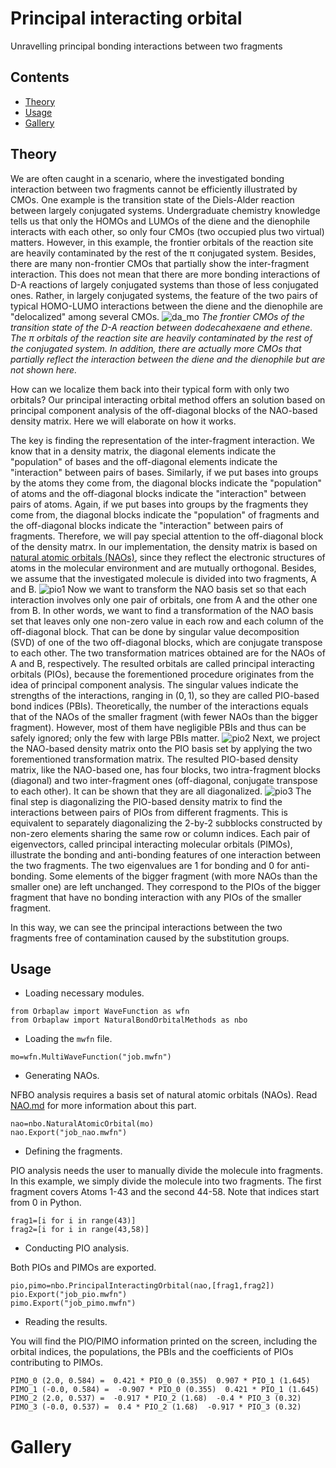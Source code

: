 # Principal interacting orbital
Unravelling principal bonding interactions between two fragments

## Contents
+ [Theory](#theory)
+ [Usage](#usage)
+ [Gallery](#gallery)

## Theory
We are often caught in a scenario, where the investigated bonding interaction between two fragments cannot be efficiently illustrated by CMOs.
One example is the transition state of the Diels-Alder reaction between largely conjugated systems.
Undergraduate chemistry knowledge tells us that only the HOMOs and LUMOs of the diene and the dienophile interacts with each other, so only four CMOs (two occupied plus two virtual) matters.
However, in this example, the frontier orbitals of the reaction site are heavily contaminated by the rest of the π conjugated system.
Besides, there are many non-frontier CMOs that partially show the inter-fragment interaction.
This does not mean that there are more bonding interactions of D-A reactions of largely conjugated systems than those of less conjugated ones.
Rather, in largely conjugated systems, the feature of the two pairs of typical HOMO-LUMO interactions between the diene and the dienophile are "delocalized" among several CMOs.
![da_mo](da_mo.jpg)
*The frontier CMOs of the transition state of the D-A reaction between dodecahexaene and ethene.
The π orbitals of the reaction site are heavily contaminated by the rest of the conjugated system.
In addition, there are actually more CMOs that partially reflect the interaction between the diene and the dienophile but are not shown here.*

How can we localize them back into their typical form with only two orbitals?
Our principal interacting orbital method offers an solution based on principal component analysis of the off-diagonal blocks of the NAO-based density matrix.
Here we will elaborate on how it works.

The key is finding the representation of the inter-fragment interaction.
We know that in a density matrix, the diagonal elements indicate the "population" of bases and the off-diagonal elements indicate the "interaction" between pairs of bases.
Similarly, if we put bases into groups by the atoms they come from, the diagonal blocks indicate the "population" of atoms and the off-diagonal blocks indicate the "interaction" between pairs of atoms.
Again, if we put bases into groups by the fragments they come from, the diagonal blocks indicate the "population" of fragments and the off-diagonal blocks indicate the "interaction" between pairs of fragments.
Therefore, we will pay special attention to the off-diagonal block of the density matrx.
In our implementation, the density matrix is based on [natural atomic orbitals (NAOs)](NAO.md), since they reflect the electronic structures of atoms in the molecular environment and are mutually orthogonal.
Besides, we assume that the investigated molecule is divided into two fragments, A and B.
![pio1](pio1.jpg)
Now we want to transform the NAO basis set so that each interaction involves only one pair of orbitals, one from A and the other one from B.
In other words, we want to find a transformation of the NAO basis set that leaves only one non-zero value in each row and each column of the off-diagonal block.
That can be done by singular value decomposition (SVD) of one of the two off-diagonal blocks, which are conjugate transpose to each other.
The two transformation matrices obtained are for the NAOs of A and B, respectively.
The resulted orbitals are called principal interacting orbitals (PIOs), because the forementioned procedure originates from the idea of principal component analysis.
The singular values indicate the strengths of the interactions, ranging in $(0,1)$, so they are called PIO-based bond indices (PBIs).
Theoretically, the number of the interactions equals that of the NAOs of the smaller fragment (with fewer NAOs than the bigger fragment).
However, most of them have negligible PBIs and thus can be safely ignored; only the few with large PBIs matter.
![pio2](pio2.jpg)
Next, we project the NAO-based density matrix onto the PIO basis set by applying the two forementioned transformation matrix.
The resulted PIO-based density matrix, like the NAO-based one, has four blocks, two intra-fragment blocks (diagonal) and two inter-fragment ones (off-diagonal, conjugate transpose to each other).
It can be shown that they are all diagonalized.
![pio3](pio3.jpg)
The final step is diagonalizing the PIO-based density matrix to find the interactions between pairs of PIOs from different fragments.
This is equivalent to separately diagonalizing the 2-by-2 subblocks constructed by non-zero elements sharing the same row or column indices.
Each pair of eigenvectors, called principal interacting molecular orbitals (PIMOs), illustrate the bonding and anti-bonding features of one interaction between the two fragments.
The two eigenvalues are 1 for bonding and 0 for anti-bonding.
Some elements of the bigger fragment (with more NAOs than the smaller one) are left unchanged.
They correspond to the PIOs of the bigger fragment that have no bonding interaction with any PIOs of the smaller fragment.

In this way, we can see the principal interactions between the two fragments free of contamination caused by the substitution groups.

## Usage

+ Loading necessary modules.
```
from Orbaplaw import WaveFunction as wfn
from Orbaplaw import NaturalBondOrbitalMethods as nbo
```

+ Loading the `mwfn` file.
```
mo=wfn.MultiWaveFunction("job.mwfn")
```

+ Generating NAOs.

NFBO analysis requires a basis set of natural atomic orbitals (NAOs).
Read [NAO.md](NAO.md) for more information about this part.
```
nao=nbo.NaturalAtomicOrbital(mo)
nao.Export("job_nao.mwfn")
```

+ Defining the fragments.

PIO analysis needs the user to manually divide the molecule into fragments.
In this example, we simply divide the molecule into two fragments.
The first fragment covers Atoms 1-43 and the second 44-58.
Note that indices start from 0 in Python.
```
frag1=[i for i in range(43)]
frag2=[i for i in range(43,58)]
```

+ Conducting PIO analysis.

Both PIOs and PIMOs are exported.
```
pio,pimo=nbo.PrincipalInteractingOrbital(nao,[frag1,frag2])
pio.Export("job_pio.mwfn")
pimo.Export("job_pimo.mwfn")
```

+ Reading the results.

You will find the PIO/PIMO information printed on the screen, including the orbital indices, the populations, the PBIs and the coefficients of PIOs contributing to PIMOs.
```
PIMO_0 (2.0, 0.584) =  0.421 * PIO_0 (0.355)  0.907 * PIO_1 (1.645)
PIMO_1 (-0.0, 0.584) =  -0.907 * PIO_0 (0.355)  0.421 * PIO_1 (1.645)
PIMO_2 (2.0, 0.537) =  -0.917 * PIO_2 (1.68)  -0.4 * PIO_3 (0.32)
PIMO_3 (-0.0, 0.537) =  0.4 * PIO_2 (1.68)  -0.917 * PIO_3 (0.32)
```

# Gallery

[^pio1]: Zhang, J.-X.; Sheong, F. K.; Lin, Z. Unravelling chemical interactions with principal interacting orbital analysis. *Chem. Eur. J.* **2018**, *24*, 9639–9650. [link](https://doi.org/10.1002/chem.201801220)
[^pio2]: Sheong, F. K.; Zhang, J.-X.; Lin, Z. Principal interacting spin orbital: Understanding the fragment interactions in open-shell systems. *Phys. Chem. Chem. Phys.* **2020**, *22*, 10076–10086. [link](https://doi.org/10.1039/D0CP00127A)
[^pio3]: Zhang, J.-X.; Sheong, F. K.; Lin, Z. Principal interacting orbital: A chemically intuitive method for deciphering bonding interaction. *WIREs Comput. Mol. Sci.* **2020**, *10*, e1469. [link](https://doi.org/10.1002/wcms.1469)
[^pio4]: Sheong, F. K.; Chen, W.-J.; Zhang, J.-X.; Li, Y.; Lin, Z. Structure and bonding of \[Pd<sub>2</sub>Sn<sub>18</sub>\]<sup>4–</sup>: An interesting example of the mutual delocalisation phenomenon. *Dalton Trans.* **2017**, *46*, 2214–2219. [link](https://doi.org/10.1039/C6DT04561H)
[^pio5]: Zhang, J.-X.; Sheong, F. K.; Lin, Z. Remote bonding in clusters \[Pd<sub>3</sub>Ge<sub>18</sub>R<sub>6</sub>\]<sup>2–</sup>: Modular bonding model for large clusters via principal interacting orbital analysis. *Inorg. Chem.* **2019**, *58*, 3473–3478. [link](https://doi.org/10.1021/acs.inorgchem.8b03640)
[^pio6]: Sheong, F. K.; Zhang, J.-X.; Lin, Z. Modular bonding picture for aromatic borometallic molecular wheels. *Theor. Chem. Acc.* **2020**, *139*, 14. [link](https://doi.org/10.1007/s00214-019-2536-9)